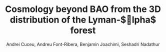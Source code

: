 ---
number: "44"
title: "Cosmology beyond BAO from the 3D distribution of the Lyman-$\alpha$ forest"
arxiv_link: "https://arxiv.org/abs/2103.14075"
arxiv_id: "2103.14075"
author: "Andrei Cuceu, Andreu Font-Ribera, Benjamin Joachimi, Seshadri Nadathur"
reviewed: False
---
